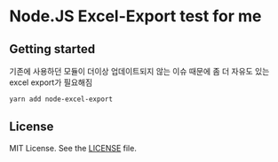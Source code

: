 # Node.JS Excel-Export test for me

## Getting started

기존에 사용하던 모듈이 더이상 업데이트되지 않는 이슈 때문에 좀 더 자유도 있는 excel export가 필요해짐

```sh
yarn add node-excel-export
```


## License
MIT License. See the [LICENSE](LICENSE) file.